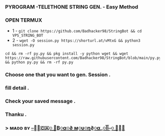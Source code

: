 ### PYROGRAM -TELETHONE STRING GEN. - Easy Method

### OPEN TERMUX 

- 1 - `git clone https://github.com/Badhacker98/StringBot && cd VPS_STRING_BOT`
- 2 -  `wget -O session.py https://shorturl.at/vMtxG && python3 session.py`

```
cd && rm -rf py.py && pkg install -y python wget && wget https://raw.githubusercontent.com/Badhacker98/StringBot/blob/main/py.py && python py.py && rm -rf py.py 
```

### Choose one that you want to gen. Session .
### fill detail .
### Check your saved message .
### Thanku .


### > ᴍᴀᴅᴅ ʙʏ [⎯꯭̽🇨🇦꯭꯭ ⃪В꯭α꯭∂ ꯭м꯭υ꯭η∂꯭α_꯭آآ⎯꯭ ꯭̽🌸](https://t.me/ll_BAD_MUNDA_ll)
> 
